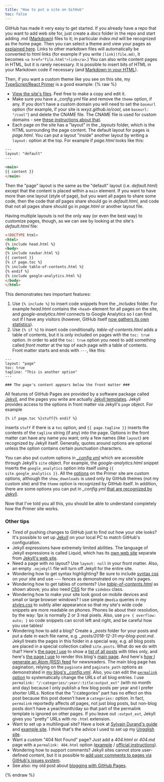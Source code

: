 ```yaml
---
title: "How to put a site on GitHub"
toc: false
---
```


GitHub has made it very easy to get started. If you already have a repo that you want to add web site for, just create a *docs* folder in the repo and start adding .md ([Markdown](https://help.github.com/articles/about-writing-and-formatting-on-github/)) files to it; in particular *index.md* will be recognized as the home page. Then you can select a theme and view your pages as [explained here](https://guides.github.com/features/pages/). Links to other markdown files will automatically be converted to html links (for example if you write `[link](file.md)`, it becomes `<a href="file.html">link</a>`.) You can also write content pages in HTML, but it is rarely necessary. It is possible to insert bits of HTML in your Markdown code if necessary (and [Markdown in your HTML](https://stackoverflow.com/a/50974387/22820)).

Then, if you want a custom theme like you see on this site, my [TypeScript/React Primer](http://typescript-react-primer.loyc.net/) is a good example:
{% raw %}

- [View the site's files](https://github.com/qwertie/learn-react/tree/master/docs). Feel free to make a copy and edit it.
- Make sure you have a *_config.yml* file and remove the `theme` option, if any. If you don't have a custom domain you will need to set the `baseurl` option (for example, if your site is *wxyz.github.io/cool*, use `baseurl: "/cool"`) and delete the CNAME file. The CNAME file is used for custom domains - see [these instructions about that](https://help.github.com/articles/using-a-custom-domain-with-github-pages/).
- Each page on the site has a "layout" in the *_layouts* folder, which is the HTML surrounding the page content. The default layout for pages is *page.html*. You can put a layout "inside" another layout by writing a `layout:` option at the top. For example if *page.html* looks like this:

~~~html
---
layout: "default"
---

<main>
{{ content }}
</main>
~~~

Then the "page" layout is the same as the "default" layout (i.e. *default.html*) except that the content is placed within a `main` element. If you want to have more than one layout (style of page), but you want all pages to share some code, then the code that *all* pages share should go in *default.html*, and code that not all pages share should go in *page.html* or another layout file.

Having multiple layouts is not the only way (or even the best way) to customize pages, though, as we can see by looking at the site's *default.html* file:

~~~html
<!DOCTYPE html>
<html>
{% include head.html %}
<body>
{% include navbar.html %}
{{ content }}
{% if page.toc %}
{% include table-of-contents.html %}
{% endif %}
{% include google-analytics.html %}
</body>
</html>
~~~

This demonstrates two important features:

1. Use `{% include %}` to insert code snippets from the *_includes* folder. For example *head.html* contains the `<head>` element for all pages on the site, and *google-analytics.html* connects to Google Analytics so I can find out if I have any visitors (however, GitHub itself [now gathers its own statistics](https://blog.github.com/2014-01-07-introducing-github-traffic-analytics/)).
2. Use `{% if %}` to insert code conditionally. *table-of-contents.html* adds a table of contents, but it is only included on pages with the `toc: true` option. In order to add the `toc: true` option you need to add something called _front matter_ at the top of each page with a table of contents. Front matter starts and ends with `---`, like this:

~~~
---
layout: "page"
toc: true
tagline: "This is another option"
---

### The page's content appears below the front matter ###
~~~

All features of GitHub Pages are provided by a software package called [Jekyll](https://jekyllrb.com/), and the pages you write are actually [Jekyll templates](https://jekyllrb.com/docs/templates/). Jekyll provides access to the options in front matter via Jekyll's `page` object. For example

    {% if page.toc %}stuff{% endif %}
    
inserts `stuff` if there is a `toc` option, and `{{ page.tagline }}` inserts the contents of the `tagline` string (if any) into the page. Options in the front matter can have any name you want; only a few names (like `layout`) are recognized by Jekyll itself. Generally, quotes around options are optional unless the option contains certain punctuation characters.

You can also put custom options in [*_config.yml*](https://github.com/qwertie/learn-react/blob/master/docs/_config.yml) which are accessible through Jekyll's `site` object. For example, the *google-analytics.html* snippet inserts the `google_analytics` option into itself using `{{ site.google_analytics }}`.
All the [options](https://github.com/qwertie/learn-react/blob/master/docs/_config.yml) on the Primer site are custom options, although the `show_downloads` is used only by GitHub themes (not my custom site) and the `theme` option is recognized by GitHub itself. In addition, there are some options you can put in *_config.yml* [that are recognized by Jekyll](https://jekyllrb.com/docs/configuration/).

Now that I've told you all this, you should be able to understand completely how the Primer site works.

### Other tips ###

- Tired of pushing changes to GitHub just to find out how your site looks? It's possible to set up [Jekyll](https://help.github.com/articles/setting-up-your-github-pages-site-locally-with-jekyll/) on your local PC to match GitHub's configuration.
- Jekyll expressions have extremely limited abilities. The language of Jekyll expressions is called Liquid, which has its [own web site](https://shopify.github.io/liquid/) separate from [Jekyll's web site](https://jekyllrb.com).
- Need a page with _no_ layout? Use `layout: null` in your front matter. Also, an empty `.nojekyll` file will turn off Jekyll for the entire site.
- Wondering how to get syntax highlighting? Be sure to include [syntax css](https://github.com/qwertie/learn-react/blob/master/docs/css/syntax.css) on your site and use `~~~` fences as demonstrated on my site's pages.
- Wondering how to get tables of contents? Use [*table-of-contents.html*](https://github.com/qwertie/learn-react/blob/master/docs/_includes/table-of-contents.html) as shown above; you also need [CSS]((https://github.com/qwertie/learn-react/blob/master/docs/css/styles.css)) for the `sidebox` class.
- Wondering how to make your site look good on mobile devices and small or large browser windows? I use simple `@media` queries in my [*styles.css*](https://github.com/qwertie/learn-react/blob/master/docs/css/styles.css) to subtly alter appearance so that my site's wide code snippets are more readable on phones. Phones lie about their resolution, by the way: 1px is normally 2 or 3 real pixels. Also, use `pre { overflow: auto; }` so code snippets can scroll left and right, and be careful how you use tables!
- Wondering how to add a blog? Create a *_posts* folder for your posts and put a date in each file name, e.g. *_posts/2018-12-31-my-blog-post.md*. Jekyll treats the pages in this folder in a special way, e.g. all blog posts are placed in a special collection called `site.posts`. What do we do with that? Here's [the page I use](https://github.com/qwertie/loyc.net/blob/gh-pages/blog-list.html) to show a [list of all posts](http://loyc.net/blog-list.html) with titles only, and here's [the page I use](https://github.com/qwertie/loyc.net/blob/gh-pages/blog/index.html) to render this blog's [main page](http://loyc.net/blog). And here's [how I generate an Atom (RSS) feed](https://github.com/qwertie/loyc.net/blob/gh-pages/atom.xml) for newsreaders. The main blog page has pagination, relying on the `paginate` and `paginate_path` options as demonstrated in [my blog's *_config.yml*](https://github.com/qwertie/loyc.net/blob/gh-pages/_config.yml). Also, you can edit the [`permalink` option](https://jekyllrb.com/docs/permalinks/) to systematically change the URLs of all blog entries. I use `permalink: "/:categories/:year/:title:output_ext"` (with no month and day) because I only publish a few blog posts per year and I prefer shorter URLs. Notice that the "/:categories" part has no effect on this post because this post doesn't have a `categories:` option. In fact, `permalink` reportedly affects *all* pages, not just blog posts, but non-blog posts don't have a year/month/day so that part of the permalink template is ignored on other pages. If you leave out `:output_ext`, Jekyll gives you "pretty" URLs with no `.html` extension.
- Want to set up a multilingual site? Have a look at [Sylvain Durand's guide](https://www.sylvaindurand.org/making-jekyll-multilingual/) and [example site](https://github.com/sylvaindurand/jekyll-multilingual). I _think_ that's the advice I used to set up my [Ungglish site](http://ungglish.loyc.net).
- Want a custom "404 Not Found" page? Just add a *404.html* or *404.md* page with a `permalink: 404.html` option ([example](https://github.com/qwertie/loyc.net/blob/gh-pages/404.html) / [official instructions](https://help.github.com/articles/creating-a-custom-404-page-for-your-github-pages-site/)).
- Wondering how to support comments? Jekyll sites cannot store user-defined content, but it is possible to [add user comments to pages via GitHub's issues system](http://ivanzuzak.info/2011/02/18/github-hosted-comments-for-github-hosted-blogs.html). 
- See also: my old post about [blogging with GitHub Pages](http://loyc.net/2014/blogging-on-github.html).

{% endraw %}
